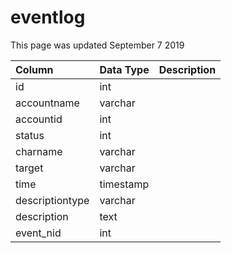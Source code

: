 # eventlog

This page was updated September 7 2019

| Column | Data Type | Description |
| :--- | :--- | :--- |
| id | int |  |
| accountname | varchar |  |
| accountid | int |  |
| status | int |  |
| charname | varchar |  |
| target | varchar |  |
| time | timestamp |  |
| descriptiontype | varchar |  |
| description | text |  |
| event\_nid | int |  |

